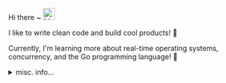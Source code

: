 Hi there ~ <img src="https://user-images.githubusercontent.com/1303154/88677602-1635ba80-d120-11ea-84d8-d263ba5fc3c0.gif" width="24px" alt="hi">

I like to write clean code and build cool products! 🔨 

Currently, I'm learning more about real-time operating systems, concurrency, and the Go programming language! 🤖

<details>
<summary>misc. info...</summary>
<p align="left"> <img src="https://komarev.com/ghpvc/?username=addison-ch&label=Profile%20views&color=0e75b6&style=flat" alt="addison-ch" /> </p>
<p><img align="left" src="https://github-readme-stats.vercel.app/api/top-langs?username=addison-ch&show_icons=true&locale=en&layout=compact" alt="addison-ch" /></p>

<p>&nbsp;<img align="center" src="https://github-readme-stats.vercel.app/api?username=addison-ch&show_icons=true&locale=en" alt="addison-ch" /></p>
</details>



